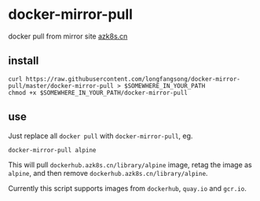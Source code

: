 # docker-mirror-pull
docker pull from mirror site [azk8s.cn](azk8s.cn)
## install
```shell
curl https://raw.githubusercontent.com/longfangsong/docker-mirror-pull/master/docker-mirror-pull > $SOMEWHERE_IN_YOUR_PATH
chmod +x $SOMEWHERE_IN_YOUR_PATH/docker-mirror-pull
```
## use
Just replace all `docker pull` with `docker-mirror-pull`, eg.
```shell
docker-mirror-pull alpine
```
This will pull `dockerhub.azk8s.cn/library/alpine` image, retag the image as `alpine`, and then remove  `dockerhub.azk8s.cn/library/alpine`.

Currently this script supports images from `dockerhub`, `quay.io` and `gcr.io`.
